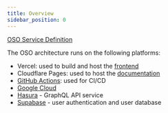 ```yaml
---
title: Overview
sidebar_position: 0
---
```


[OSO Service Definition](./service)

The OSO architecture runs on the following platforms:

- Vercel: used to build and host the [frontend](https://www.opensource.observer)
- Cloudflare Pages: used to host the [documentation](https://docs.opensource.observer)
- [GitHub Actions](https://github.com/opensource-observer/oso/actions): used for CI/CD
- [Google Cloud](./gcloud)
- [Hasura](./hasura) - GraphQL API service
- [Supabase](./supabase) - user authentication and user database
